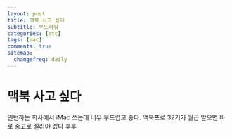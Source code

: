 ```yaml
---
layout: post
title: 맥북 사고 싶다
subtitle: 부드러워
categories: [etc]
tags: [mac]
comments: true
sitemap:
  changefreq: daily
---
```


# 맥북 사고 싶다

인턴하는 회사에서 iMac 쓰는데 너무 부드럽고 좋다. 맥북프로 32기가 월급 받으면 바로 중고로 질러야 겠다 후후